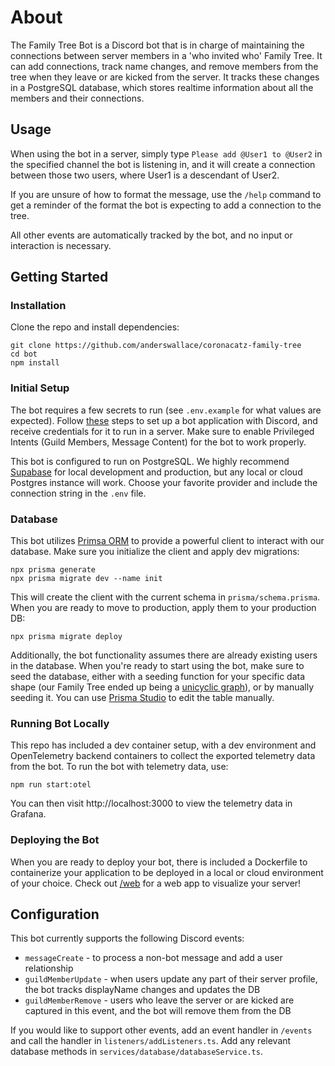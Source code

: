 # About

The Family Tree Bot is a Discord bot that is in charge of maintaining the connections between server members in a 'who invited who' Family Tree. It can add connections, track name changes, and remove members from the tree when they leave or are kicked from the server. It tracks these changes in a PostgreSQL database, which stores realtime information about all the members and their connections.

## Usage

When using the bot in a server, simply type `Please add @User1 to @User2` in the specified channel the bot is listening in, and it will create a connection between those two users, where User1 is a descendant of User2.

If you are unsure of how to format the message, use the `/help` command to get a reminder of the format the bot is expecting to add a connection to the tree.

All other events are automatically tracked by the bot, and no input or interaction is necessary.

## Getting Started

### Installation

Clone the repo and install dependencies:
```shell
git clone https://github.com/anderswallace/coronacatz-family-tree
cd bot
npm install
```

### Initial Setup

The bot requires a few secrets to run (see `.env.example` for what values are expected). Follow [these](https://discordjs.guide/preparations/setting-up-a-bot-application.html#creating-your-bot) steps to set up a bot application with Discord, and receive credentials for it to run in a server. Make sure to enable Privileged Intents (Guild Members, Message Content) for the bot to work properly.

This bot is configured to run on PostgreSQL. We highly recommend [Supabase](https://supabase.com/) for local development and production, but any local or cloud Postgres instance will work. Choose your favorite provider and include the connection string in the `.env` file.

### Database

This bot utilizes [Primsa ORM](https://www.prisma.io/orm) to provide a powerful client to interact with our database. Make sure you initialize the client and apply dev migrations:
```shell
npx prisma generate
npx prisma migrate dev --name init
```

This will create the client with the current schema in `prisma/schema.prisma`. When you are ready to move to production, apply them to your production DB:
```shell
npx prisma migrate deploy
```

Additionally, the bot functionality assumes there are already existing users in the database. When you're ready to start using the bot, make sure to seed the database, either with a seeding function for your specific data shape (our Family Tree ended up being a [unicyclic graph](https://en.wikipedia.org/wiki/Pseudoforest#Definitions_and_structure)), or by manually seeding it. You can use [Prisma Studio](https://www.prisma.io/studio) to edit the table manually.

### Running Bot Locally

This repo has included a dev container setup, with a dev environment and OpenTelemetry backend containers to collect the exported telemetry data from the bot. To run the bot with telemetry data, use:
```shell
npm run start:otel
```

You can then visit http://localhost:3000 to view the telemetry data in Grafana.

### Deploying the Bot

When you are ready to deploy your bot, there is included a Dockerfile to containerize your application to be deployed in a local or cloud environment of your choice. Check out [/web](/web) for a web app to visualize your server!

## Configuration

This bot currently supports the following Discord events:
* `messageCreate` - to process a non-bot message and add a user relationship
* `guildMemberUpdate` - when users update any part of their server profile, the bot tracks displayName changes and updates the DB
* `guildMemberRemove` - users who leave the server or are kicked are captured in this event, and the bot will remove them from the DB

If you would like to support other events, add an event handler in `/events` and call the handler in `listeners/addListeners.ts`. Add any relevant database methods in `services/database/databaseService.ts`.
